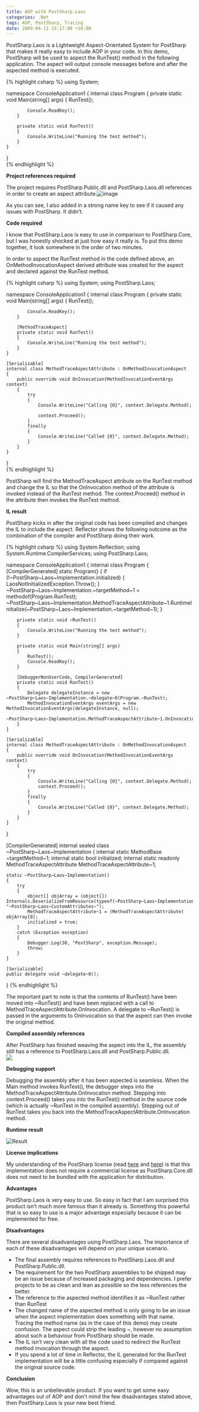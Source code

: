 ```yaml
---
title: AOP with PostSharp.Laos
categories: .Net
tags: AOP, PostSharp, Tracing
date: 2009-04-11 15:17:00 +10:00
---
```


PostSharp.Laos is a Lightweight Aspect-Orientated System for PostSharp that makes it really easy to include AOP in your code. In this demo, PostSharp will be used to aspect the RunTest() method in the following application. The aspect will output console messages before and after the aspected method is executed.

<!--more-->

{% highlight csharp %}
using System;
     
namespace ConsoleApplication1
{ 
    internal class Program
    {
        private static void Main(string[] args)
        {
            RunTest();
     
            Console.ReadKey();
        }
     
        private static void RunTest()
        {
            Console.WriteLine("Running the test method");
        }
    }
}    
{% endhighlight %}

**Project references required**

The project requires PostSharp.Public.dll and PostSharp.Laos.dll references in order to create an aspect attribute.![image][0]

As you can see, I also added in a strong name key to see if it caused any issues with PostSharp. It didn’t.

**Code required**

I know that PostSharp.Laos is easy to use in comparison to PostSharp.Core, but I was honestly shocked at just how easy it really is. To put this demo together, it look somewhere in the order of two minutes.

In order to aspect the RunTest method in the code defined above, an OnMethodInvocationAspect derived attribute was created for the aspect and declared against the RunTest method.

{% highlight csharp %}
using System;
using PostSharp.Laos;
     
namespace ConsoleApplication1
{
    internal class Program
    {
        private static void Main(string[] args)
        {
            RunTest();
     
            Console.ReadKey();
        }
     
        [MethodTraceAspect]
        private static void RunTest()
        {
            Console.WriteLine("Running the test method");
        }
    }
     
    [Serializable]
    internal class MethodTraceAspectAttribute : OnMethodInvocationAspect
    {
        public override void OnInvocation(MethodInvocationEventArgs context)
        {
            try
            {
                Console.WriteLine("Calling {0}", context.Delegate.Method);
     
                context.Proceed();
            }
            finally
            {
                Console.WriteLine("Called {0}", context.Delegate.Method);
            }
        }
    }
}    
{% endhighlight %}

PostSharp will find the MethodTraceAspect attribute on the RunTest method and change the IL so that the OnInvocation method of the attribute is invoked instead of the RunTest method. The context.Proceed() method in the attribute then invokes the RunTest method.

**IL result**

PostSharp kicks in after the original code has been compiled and changes the IL to include the aspect. Reflector shows the following outcome as the combination of the compiler and PostSharp doing their work.

{% highlight csharp %}
using System.Reflection;
using System.Runtime.CompilerServices;
using PostSharp.Laos;
     
namespace ConsoleApplication1
{
    internal class Program
    {
        [CompilerGenerated]
        static Program()
        {
            if (!~PostSharp~Laos~Implementation.initialized)
            {
                LaosNotInitializedException.Throw();
            }
            ~PostSharp~Laos~Implementation.~targetMethod~1 = methodof(Program.RunTest);
            ~PostSharp~Laos~Implementation.MethodTraceAspectAttribute~1.RuntimeInitialize(~PostSharp~Laos~Implementation.~targetMethod~1);
        }
     
        private static void ~RunTest()
        {
            Console.WriteLine("Running the test method");
        }
     
        private static void Main(string[] args)
        {
            RunTest();
            Console.ReadKey();
        }
     
        [DebuggerNonUserCode, CompilerGenerated]
        private static void RunTest()
        {
            Delegate delegateInstance = new ~PostSharp~Laos~Implementation.~delegate~0(Program.~RunTest);
            MethodInvocationEventArgs eventArgs = new MethodInvocationEventArgs(delegateInstance, null);
            ~PostSharp~Laos~Implementation.MethodTraceAspectAttribute~1.OnInvocation(eventArgs);
        }
    }
     
    [Serializable]
    internal class MethodTraceAspectAttribute : OnMethodInvocationAspect
    {
        public override void OnInvocation(MethodInvocationEventArgs context)
        {
            try
            {
                Console.WriteLine("Calling {0}", context.Delegate.Method);
                context.Proceed();
            }
            finally
            {
                Console.WriteLine("Called {0}", context.Delegate.Method);
            }
        }
    }
}
     
[CompilerGenerated]
internal sealed class ~PostSharp~Laos~Implementation
{
    internal static MethodBase ~targetMethod~1;
    internal static bool initialized;
    internal static readonly MethodTraceAspectAttribute MethodTraceAspectAttribute~1;
     
    static ~PostSharp~Laos~Implementation()
    {
        try
        {
            object[] objArray = (object[]) Internals.DeserializeFromResource(typeof(~PostSharp~Laos~Implementation).Assembly, "~PostSharp~Laos~CustomAttributes~");
            MethodTraceAspectAttribute~1 = (MethodTraceAspectAttribute) objArray[0];
            initialized = true;
        }
        catch (Exception exception)
        {
            Debugger.Log(30, "PostSharp", exception.Message);
            throw;
        }
    }
     
    [Serializable]
    public delegate void ~delegate~0();
}
{% endhighlight %}

The important part to note is that the contents of RunTest() have been moved into ~RunTest() and have been replaced with a call to MethodTraceAspectAttribute.OnInvocation. A delegate to ~RunTest() is passed in the arguments to OnInvocation so that the aspect can then invoke the original method.

**Compiled assembly references**

After PostSharp has finished weaving the aspect into the IL, the assembly still has a reference to PostSharp.Laos.dll and PostSharp.Public.dll.  
![][1]

**Debugging support**

Debugging the assembly after it has been aspected is seamless. When the Main method invokes RunTest(), the debugger steps into the MethodTraceAspectAttribute.OnInvocation method. Stepping into context.Proceed() takes you into the RunTest() method in the source code (which is actually ~RunTest in the compiled assembly). Stepping out of RunTest takes you back into the MethodTraceAspectAttribute.OnInvocation method.

**Runtime result**

![Result][2]

**License implications**

My understanding of the PostSharp license (read [here][3] and [here][4]) is that this implementation does not require a commercial license as PostSharp.Core.dll does not need to be bundled with the application for distribution.

**Advantages**

PostSharp.Laos is very easy to use. So easy in fact that I am surprised this product isn’t much more famous than it already is. Something this powerful that is so easy to use is a major advantage especially because it can be implemented for free.

**Disadvantages**

There are several disadvantages using PostSharp.Laos. The importance of each of these disadvantages will depend on your unique scenario.

* The final assembly requires references to PostSharp.Laos.dll and PostSharp.Public.dll. 
 * The requirement for the two PostSharp assemblies to be shipped may be an issue because of increased packaging and dependencies. I prefer projects to be as clean and lean as possible so the less references the better.
* The reference to the aspected method identifies it as ~RunTest rather than RunTest 
 * The changed name of the aspected method is only going to be an issue when the aspect implementation does something with that name. Tracing the method name (as in the case of this demo) may create confusion. The aspect could strip the leading ~, however no assumption about such a behaviour from PostSharp should be made.
* The IL isn’t very clean with all the code used to redirect the RunTest method invocation through the aspect. 
 * If you spend a lot of time in Reflector, the IL generated for the RunTest implementation will be a little confusing especially if compared against the original source code.
    
**Conclusion**

Wow, this is an unbelievable product. If you want to get some easy advantages out of AOP and don’t mind the few disadvantages stated above, then PostSharp.Laos is your new best friend.

[0]: /files/WindowsLiveWriter/AOPwithPostSharp.Laos/579CA136/image.png
[1]: /files/WindowsLiveWriter/AOPwithPostSharp.Laos/2C580A2F/image.png
[2]: /files/WindowsLiveWriter/AOPwithPostSharp.Laos/0C3CFD72/image.png
[3]: http://www.codingglove.com/products/postsharp-10/licensing
[4]: http://www.postsharp.org/about/faq

